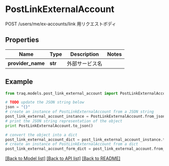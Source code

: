 # PostLinkExternalAccount

POST /users/me/ex-accounts/link 用リクエストボディ

## Properties

Name | Type | Description | Notes
------------ | ------------- | ------------- | -------------
**provider_name** | **str** | 外部サービス名 | 

## Example

```python
from traq.models.post_link_external_account import PostLinkExternalAccount

# TODO update the JSON string below
json = "{}"
# create an instance of PostLinkExternalAccount from a JSON string
post_link_external_account_instance = PostLinkExternalAccount.from_json(json)
# print the JSON string representation of the object
print PostLinkExternalAccount.to_json()

# convert the object into a dict
post_link_external_account_dict = post_link_external_account_instance.to_dict()
# create an instance of PostLinkExternalAccount from a dict
post_link_external_account_form_dict = post_link_external_account.from_dict(post_link_external_account_dict)
```
[[Back to Model list]](../README.md#documentation-for-models) [[Back to API list]](../README.md#documentation-for-api-endpoints) [[Back to README]](../README.md)


